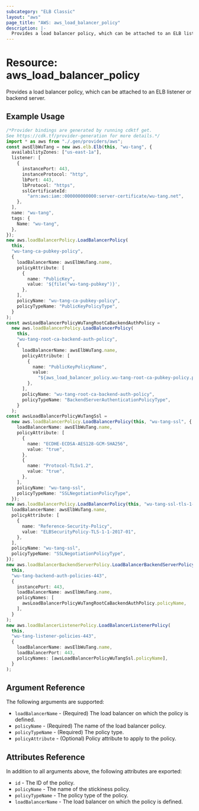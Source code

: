 ```yaml
---
subcategory: "ELB Classic"
layout: "aws"
page_title: "AWS: aws_load_balancer_policy"
description: |-
  Provides a load balancer policy, which can be attached to an ELB listener or backend server.
---
```


# Resource: aws\_load\_balancer\_policy

Provides a load balancer policy, which can be attached to an ELB listener or backend server.

## Example Usage

```typescript
/*Provider bindings are generated by running cdktf get.
See https://cdk.tf/provider-generation for more details.*/
import * as aws from "./.gen/providers/aws";
const awsElbWuTang = new aws.elb.Elb(this, "wu-tang", {
  availabilityZones: ["us-east-1a"],
  listener: [
    {
      instancePort: 443,
      instanceProtocol: "http",
      lbPort: 443,
      lbProtocol: "https",
      sslCertificateId:
        "arn:aws:iam::000000000000:server-certificate/wu-tang.net",
    },
  ],
  name: "wu-tang",
  tags: {
    Name: "wu-tang",
  },
});
new aws.loadBalancerPolicy.LoadBalancerPolicy(
  this,
  "wu-tang-ca-pubkey-policy",
  {
    loadBalancerName: awsElbWuTang.name,
    policyAttribute: [
      {
        name: "PublicKey",
        value: '${file("wu-tang-pubkey")}',
      },
    ],
    policyName: "wu-tang-ca-pubkey-policy",
    policyTypeName: "PublicKeyPolicyType",
  }
);
const awsLoadBalancerPolicyWuTangRootCaBackendAuthPolicy =
  new aws.loadBalancerPolicy.LoadBalancerPolicy(
    this,
    "wu-tang-root-ca-backend-auth-policy",
    {
      loadBalancerName: awsElbWuTang.name,
      policyAttribute: [
        {
          name: "PublicKeyPolicyName",
          value:
            "${aws_load_balancer_policy.wu-tang-root-ca-pubkey-policy.policy_name}",
        },
      ],
      policyName: "wu-tang-root-ca-backend-auth-policy",
      policyTypeName: "BackendServerAuthenticationPolicyType",
    }
  );
const awsLoadBalancerPolicyWuTangSsl =
  new aws.loadBalancerPolicy.LoadBalancerPolicy(this, "wu-tang-ssl", {
    loadBalancerName: awsElbWuTang.name,
    policyAttribute: [
      {
        name: "ECDHE-ECDSA-AES128-GCM-SHA256",
        value: "true",
      },
      {
        name: "Protocol-TLSv1.2",
        value: "true",
      },
    ],
    policyName: "wu-tang-ssl",
    policyTypeName: "SSLNegotiationPolicyType",
  });
new aws.loadBalancerPolicy.LoadBalancerPolicy(this, "wu-tang-ssl-tls-1-1", {
  loadBalancerName: awsElbWuTang.name,
  policyAttribute: [
    {
      name: "Reference-Security-Policy",
      value: "ELBSecurityPolicy-TLS-1-1-2017-01",
    },
  ],
  policyName: "wu-tang-ssl",
  policyTypeName: "SSLNegotiationPolicyType",
});
new aws.loadBalancerBackendServerPolicy.LoadBalancerBackendServerPolicy(
  this,
  "wu-tang-backend-auth-policies-443",
  {
    instancePort: 443,
    loadBalancerName: awsElbWuTang.name,
    policyNames: [
      awsLoadBalancerPolicyWuTangRootCaBackendAuthPolicy.policyName,
    ],
  }
);
new aws.loadBalancerListenerPolicy.LoadBalancerListenerPolicy(
  this,
  "wu-tang-listener-policies-443",
  {
    loadBalancerName: awsElbWuTang.name,
    loadBalancerPort: 443,
    policyNames: [awsLoadBalancerPolicyWuTangSsl.policyName],
  }
);

```

## Argument Reference

The following arguments are supported:

* `loadBalancerName` - (Required) The load balancer on which the policy is defined.
* `policyName` - (Required) The name of the load balancer policy.
* `policyTypeName` - (Required) The policy type.
* `policyAttribute` - (Optional) Policy attribute to apply to the policy.

## Attributes Reference

In addition to all arguments above, the following attributes are exported:

* `id` - The ID of the policy.
* `policyName` - The name of the stickiness policy.
* `policyTypeName` - The policy type of the policy.
* `loadBalancerName` - The load balancer on which the policy is defined.
